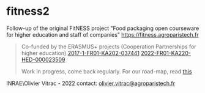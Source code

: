 # fitness2
Follow-up of the original FitNESS project "Food packaging open courseware for higher education and staff of companies"
https://fitness.agroparistech.fr



> Co-funded by the ERASMUS+ projects (Cooperation Partnerships for higher education)
> [2017-1-FR01-KA202-037441](https://erasmus-plus.ec.europa.eu/projects/eplus-project-details#project/2017-1-FR01-KA202-037441)
> [2022-FR01-KA220-HED-000023509](http://www2.agroparistech.fr/FITNESS2.html)
>
> 
>
> 
>
> Work in progress, come back regularly. For our road-map, read [this](https://fitness.agroparistech.fr/fitness2/presentations/FITNess20220208_vitrac.pdf)
>
> 

INRAE\Olivier Vitrac - 2022
contact: olivier.vitrac@agroparistech.fr
